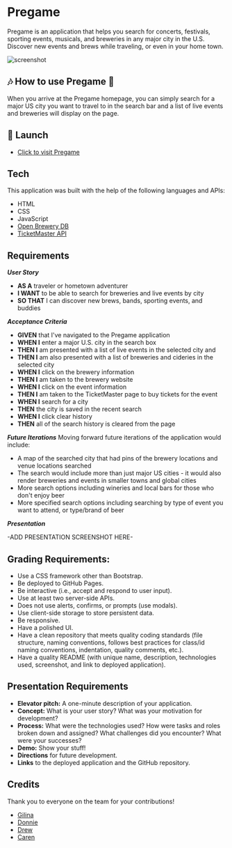 # Pregame

Pregame is an application that helps you search for concerts, festivals, sporting events, musicals, and breweries in any major city in the U.S. Discover new events and brews while traveling, or even in your home town.

![*screenshot*](https://www.google.com/url?sa=i&url=https://www.piqsels.com/en/public-domain-photo-jmwnz&psig=AOvVaw0XWkINIraKCBOsbrTKpY8j&ust=1653595071412000&source=images&cd=vfe&ved=0CAwQjRxqFwoTCPC5iPG3-_cCFQAAAAAdAAAAABAD)

## :notes: How to use Pregame :beers:

When you arrive at the Pregame homepage, you can simply search for a major US city you want to travel to in the search bar and a list of live events and breweries will display on the page.

## :rocket: Launch

- [Click to visit Pregame](https://github.com/gilinamcbride/team7-project1-APIs)

## Tech

This application was built with the help of the following languages and APIs:

- HTML
- CSS
- JavaScript
- [Open Brewery DB](https://www.openbrewerydb.org/)
- [TicketMaster API](https://developer.ticketmaster.com/products-and-docs/apis/discovery-api/v2/#anchor_find)

## Requirements

**_User Story_**

- **AS A** traveler or hometown adventurer
- **I WANT** to be able to search for breweries and live events by city
- **SO THAT** I can discover new brews, bands, sporting events, and buddies

**_Acceptance Criteria_**

- **GIVEN** that I've navigated to the Pregame application
- **WHEN I** enter a major U.S. city in the search box
- **THEN I** am presented with a list of live events in the selected city and
- **THEN I** am also presented with a list of breweries and cideries in the selected city
- **WHEN I** click on the brewery information
- **THEN I** am taken to the brewery website
- **WHEN I** click on the event information
- **THEN I** am taken to the TicketMaster page to buy tickets for the event
- **WHEN I** search for a city
- **THEN** the city is saved in the recent search
- **WHEN I** click clear history
- **THEN** all of the search history is cleared from the page

**_Future Iterations_**
Moving forward future iterations of the application would include:

- A map of the searched city that had pins of the brewery locations and venue locations searched
- The search would include more than just major US cities - it would also render breweries and events in smaller towns and global cities
- More search options including wineries and local bars for those who don't enjoy beer
- More specified search options including searching by type of event you want to attend, or type/brand of beer

**_Presentation_**

-ADD PRESENTATION SCREENSHOT HERE-

## Grading Requirements:

- Use a CSS framework other than Bootstrap.
- Be deployed to GitHub Pages.
- Be interactive (i.e., accept and respond to user input).
- Use at least two server-side APIs.
- Does not use alerts, confirms, or prompts (use modals).
- Use client-side storage to store persistent data.
- Be responsive.
- Have a polished UI.
- Have a clean repository that meets quality coding standards (file structure, naming conventions, follows best practices for class/id naming conventions, indentation, quality comments, etc.).
- Have a quality README (with unique name, description, technologies used, screenshot, and link to deployed application).

## Presentation Requirements

- **Elevator pitch:** A one-minute description of your application.
- **Concept:** What is your user story? What was your motivation for development?
- **Process:** What were the technologies used? How were tasks and roles broken down and assigned? What challenges did you encounter? What were your successes?
- **Demo:** Show your stuff!
- **Directions** for future development.
- **Links** to the deployed application and the GitHub repository.

## Credits

Thank you to everyone on the team for your contributions!

- [Gilina](https://github.com/gilinamcbride)
- [Donnie](https://github.com/Atlas075)
- [Drew](https://github.com/DrewMcKinney23)
- [Caren](https://github.com/cammeer)
